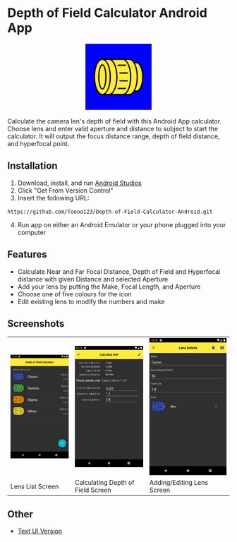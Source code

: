 # Depth of Field Calculator Android App
<p align='center'>
  <img src="app/src/main/ic_launcher-playstore.png" width="150px" height="150px">
</p>
Calculate the camera len's depth of field with this Android App calculator. 
Choose lens and enter valid aperture and distance to subject to start the calculator. 
It will output the focus distance range, depth of field distance, and hyperfocal point.

## Installation
1. Download, install, and run [Android Studios](https://developer.android.com/studio)
2. Click "Get From Version Control"
3. Insert the following URL:
```
https://github.com/Toooo123/Depth-of-Field-Calculator-Android.git
```
4. Run app on either an Android Emulator or your phone plugged into your computer

## Features
- Calculate Near and Far Focal Distance, Depth of Field and Hyperfocal distance with given Distance and selected Aperture
- Add your lens by putting the Make, Focal Length, and Aperture
- Choose one of five colours for the icon
- Edit existing lens to modify the numbers and make

## Screenshots
<table>
  <tr>
    <td> <img src="images/MainActivity.png"> </td>
    <td> <img src="images/CalculateDOF.png"> </td>
    <td> <img src="images/AddLens.png">      </td>
  </tr>
  <tr>
    <td> Lens List Screen </td>
    <td> Calculating Depth of Field Screen </td>
    <td> Adding/Editing Lens Screen </td>
  </tr>
</table>

## Other
- [Text UI Version](https://github.com/Toooo123/Depth-of-Field-Calculator)
